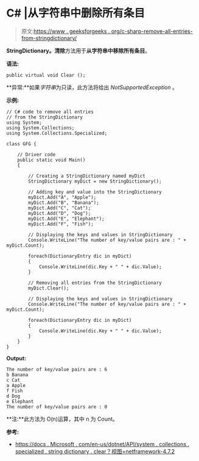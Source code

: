 # C# |从字符串中删除所有条目

> 原文:[https://www . geeksforgeeks . org/c-sharp-remove-all-entries-from-stringdictionary/](https://www.geeksforgeeks.org/c-sharp-removing-all-entries-from-the-stringdictionary/)

**StringDictionary。清除**方法用于**从字符串中移除所有条目**。

**语法:**

```
public virtual void Clear ();

```

**异常:**如果*字符串*为只读，此方法将给出 *NotSupportedException* 。

**示例:**

```
// C# code to remove all entries
// from the StringDictionary
using System;
using System.Collections;
using System.Collections.Specialized;

class GFG {

    // Driver code
    public static void Main()
    {

        // Creating a StringDictionary named myDict
        StringDictionary myDict = new StringDictionary();

        // Adding key and value into the StringDictionary
        myDict.Add("A", "Apple");
        myDict.Add("B", "Banana");
        myDict.Add("C", "Cat");
        myDict.Add("D", "Dog");
        myDict.Add("E", "Elephant");
        myDict.Add("F", "Fish");

        // Displaying the keys and values in StringDictionary
        Console.WriteLine("The number of key/value pairs are : " + myDict.Count);

        foreach(DictionaryEntry dic in myDict)
        {
            Console.WriteLine(dic.Key + " " + dic.Value);
        }

        // Removing all entries from the StringDictionary
        myDict.Clear();

        // Displaying the keys and values in StringDictionary
        Console.WriteLine("The number of key/value pairs are : " + myDict.Count);

        foreach(DictionaryEntry dic in myDict)
        {
            Console.WriteLine(dic.Key + " " + dic.Value);
        }
    }
}
```

**Output:**

```
The number of key/value pairs are : 6
b Banana
c Cat
a Apple
f Fish
d Dog
e Elephant
The number of key/value pairs are : 0

```

**注:**此方法为 O(n)运算，其中 n 为 Count。

**参考:**

*   [https://docs . Microsoft . com/en-us/dotnet/API/system . collections . specialized . string dictionary . clear？视图=netframework-4.7.2](https://docs.microsoft.com/en-us/dotnet/api/system.collections.specialized.stringdictionary.clear?view=netframework-4.7.2)